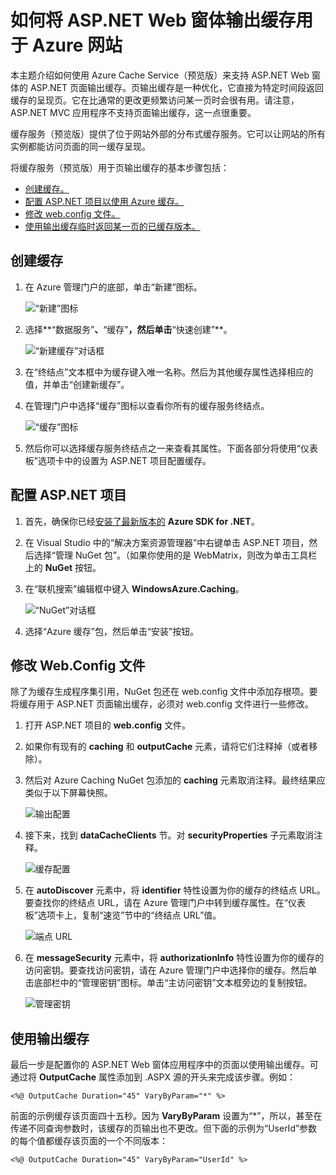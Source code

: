 <properties linkid="video-center-detail" urlDisplayName="details" pageTitle="Video Center Details" metaKeywords="" description="" metaCanonical="" services="" documentationCenter="" title="How to Use ASP.NET Web Forms Output Caching with Azure Web Sites" authors="jroth" solutions="" manager="" editor="" />
<tags ms.service=""
    ms.date=""
    wacn.date=""
    />

# 如何将 ASP.NET Web 窗体输出缓存用于 Azure 网站

本主题介绍如何使用 Azure Cache Service（预览版）来支持 ASP.NET Web 窗体的 ASP.NET 页面输出缓存。页输出缓存是一种优化，它直接为特定时间段返回缓存的呈现页。它在比通常的更改更频繁访问某一页时会很有用。请注意，ASP.NET MVC 应用程序不支持页面输出缓存，这一点很重要。

缓存服务（预览版）提供了位于网站外部的分布式缓存服务。它可以让网站的所有实例都能访问页面的同一缓存呈现。

将缓存服务（预览版）用于页输出缓存的基本步骤包括：

-   [创建缓存。][创建缓存。]
-   [配置 ASP.NET 项目以使用 Azure 缓存。][配置 ASP.NET 项目以使用 Azure 缓存。]
-   [修改 web.config 文件。][修改 web.config 文件。]
-   [使用输出缓存临时返回某一页的已缓存版本。][使用输出缓存临时返回某一页的已缓存版本。]

## <span id="createcache"></span></a>创建缓存

1.  在 Azure 管理门户的底部，单击“新建”图标。

    ![“新建”图标][“新建”图标]

2.  选择**“数据服务”**、**“缓存”**，然后单击**“快速创建”**。

    ![“新建缓存”对话框][“新建缓存”对话框]

3.  在“终结点”文本框中为缓存键入唯一名称。然后为其他缓存属性选择相应的值，并单击“创建新缓存”。

4.  在管理门户中选择“缓存”图标以查看你所有的缓存服务终结点。

    ![“缓存”图标][“缓存”图标]

5.  然后你可以选择缓存服务终结点之一来查看其属性。下面各部分将使用“仪表板”选项卡中的设置为 ASP.NET 项目配置缓存。

## <span id="configureproject"></span></a>配置 ASP.NET 项目

1.  首先，确保你已经[安装了最新版本的][安装了最新版本的] **Azure SDK for .NET**。

2.  在 Visual Studio 中的“解决方案资源管理器”中右键单击 ASP.NET 项目，然后选择“管理 NuGet 包”。（如果你使用的是 WebMatrix，则改为单击工具栏上的 **NuGet** 按钮。

3.  在“联机搜索”编辑框中键入 **WindowsAzure.Caching**。

    ![“NuGet”对话框][“NuGet”对话框]

4.  选择“Azure 缓存”包，然后单击“安装”按钮。

## <span id="configurewebconfig"></span></a>修改 Web.Config 文件

除了为缓存生成程序集引用，NuGet 包还在 web.config 文件中添加存根项。要将缓存用于 ASP.NET 页面输出缓存，必须对 web.config 文件进行一些修改。

1.  打开 ASP.NET 项目的 **web.config** 文件。

2.  如果你有现有的 **caching** 和 **outputCache** 元素，请将它们注释掉（或者移除）。

3.  然后对 Azure Caching NuGet 包添加的 **caching** 元素取消注释。最终结果应类似于以下屏幕快照。

    ![输出配置][输出配置]

4.  接下来，找到 **dataCacheClients** 节。对 **securityProperties** 子元素取消注释。

    ![缓存配置][缓存配置]

5.  在 **autoDiscover** 元素中，将 **identifier** 特性设置为你的缓存的终结点 URL。要查找你的终结点 URL，请在 Azure 管理门户中转到缓存属性。在“仪表板”选项卡上，复制“速览”节中的“终结点 URL”值。

    ![端点 URL][端点 URL]

6.  在 **messageSecurity** 元素中，将 **authorizationInfo** 特性设置为你的缓存的访问密钥。要查找访问密钥，请在 Azure 管理门户中选择你的缓存。然后单击底部栏中的“管理密钥”图标。单击“主访问密钥”文本框旁边的复制按钮。

    ![管理密钥][管理密钥]

## <span id="useoutputcaching"></span></a>使用输出缓存

最后一步是配置你的 ASP.NET Web 窗体应用程序中的页面以使用输出缓存。可通过将 **OutputCache** 属性添加到 .ASPX 源的开头来完成该步骤。例如：

    <%@ OutputCache Duration="45" VaryByParam="*" %>

前面的示例缓存该页面四十五秒。因为 **VaryByParam** 设置为“\*”，所以，甚至在传递不同查询参数时，该缓存的页输出也不更改。但下面的示例为“UserId”参数的每个值都缓存该页面的一个不同版本：

    <%@ OutputCache Duration="45" VaryByParam="UserId" %>   

  [创建缓存。]: #createcache
  [配置 ASP.NET 项目以使用 Azure 缓存。]: #configureproject
  [修改 web.config 文件。]: #configurewebconfig
  [使用输出缓存临时返回某一页的已缓存版本。]: #useoutputcaching
  [“新建”图标]: ./media/web-sites-web-forms-output-caching/CacheScreenshot_NewButton.PNG
  [“新建缓存”对话框]: ./media/web-sites-web-forms-output-caching/CachingScreenshot_CreateOptions.PNG
  [“缓存”图标]: ./media/web-sites-web-forms-output-caching/CachingScreenshot_CacheIcon.PNG
  [安装了最新版本的]: http://www.windowsazure.cn/zh-cn/downloads/?sdk=net
  [“NuGet”对话框]: ./media/web-sites-web-forms-output-caching/CachingScreenshot_NuGet.PNG
  [输出配置]: ./media/web-sites-web-forms-output-caching/CachingScreenshot_OC_WebConfig.PNG
  [缓存配置]: ./media/web-sites-web-forms-output-caching/CachingScreenshot_CacheConfig.PNG
  [端点 URL]: ./media/web-sites-web-forms-output-caching/CachingScreenshot_EndpointURL.PNG
  [管理密钥]: ./media/web-sites-web-forms-output-caching/CachingScreenshot_ManageAccessKeys.PNG
